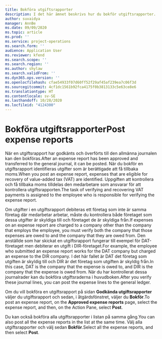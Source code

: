 ```yaml
---
title: Bokföra utgiftsrapporter
description: I det här ämnet beskrivs hur du bokför utgiftsrapporter.
author: suvaidya
manager: AnnBe
ms.date: 09/09/2020
ms.topic: article
ms.prod: ''
ms.service: project-operations
ms.search.form: ''
audience: Application User
ms.reviewer: kfend
ms.search.scope: ''
ms.search.region: ''
ms.author: shylaw
ms.search.validFrom: ''
ms.dyn365.ops.version: ''
ms.openlocfilehash: cfae54933f07d60ff52f29af45af239ea7c06f3d
ms.sourcegitcommit: 4cf1dc1561b92fca4175f0b3813133c5e63ce8e6
ms.translationtype: HT
ms.contentlocale: sv-SE
ms.lasthandoff: 10/28/2020
ms.locfileid: "4124300"
---
```

# <a name="post-expense-reports"></a><span data-ttu-id="76533-103">Bokföra utgiftsrapporter</span><span class="sxs-lookup"><span data-stu-id="76533-103">Post expense reports</span></span>

<span data-ttu-id="76533-104">När en utgiftsrapport har godkänts och överförts till den allmänna journalen kan den bokföras.</span><span class="sxs-lookup"><span data-stu-id="76533-104">After an expense report has been approved and transferred to the general journal, it can be posted.</span></span> <span data-ttu-id="76533-105">När du bokför en utgiftsrapport identifieras utgifter som är berättigade att få tillbaka moms.</span><span class="sxs-lookup"><span data-stu-id="76533-105">When you post an expense report, expenses that are eligible for recovery of value-added tax (VAT) are identified.</span></span> <span data-ttu-id="76533-106">Uppgiften att kontrollera och få tillbaka moms tilldelas den medarbetare som ansvarar för att kontrollera utgiftsrapporten.</span><span class="sxs-lookup"><span data-stu-id="76533-106">The task of verifying and recovering VAT payments is assigned to the employee who is responsible for verifying the expense report.</span></span>

<span data-ttu-id="76533-107">Om utgifter i en utgiftsrapport debiteras ett företag som inte är samma företag där medarbetar arbetar, måste du kontrollera både företaget som dessa utgifter är skyldiga till och företaget de är skyldiga från.</span><span class="sxs-lookup"><span data-stu-id="76533-107">If expenses on an expense report are charged to a company other than the company that employs the employee, you must verify both the company that those expenses are owed to and the company that they are owed from.</span></span> <span data-ttu-id="76533-108">Den anställde som har skickat en utgiftsrapport fungerar till exempel för DAT-företaget men debiterar en utgift i DIR-företaget.</span><span class="sxs-lookup"><span data-stu-id="76533-108">For example, the employee who submitted an expense report works for the DAT company but charged an expense to the DIR company.</span></span> <span data-ttu-id="76533-109">I det här fallet är DAT det företag som utgiften är skyldig till och DIR är det företag som utgiften är skyldig från.</span><span class="sxs-lookup"><span data-stu-id="76533-109">In this case, DAT is the company that the expense is owed to, and DIR is the company that the expense is owed from.</span></span> <span data-ttu-id="76533-110">När du har kontrollerat dessa journalrader kan du bokföra utgiftsraderna i huvudboken.</span><span class="sxs-lookup"><span data-stu-id="76533-110">After you verify these journal lines, you can post the expense lines to the general ledger.</span></span>

<span data-ttu-id="76533-111">Om du vill bokföra en utgiftsrapport på sidan **Godkända utgiftsrapporter** väljer du utgiftsrapport och sedan, i åtgärdsfönstret, väljer du **Bokför**.</span><span class="sxs-lookup"><span data-stu-id="76533-111">To post an expense report, on the **Approved expense reports** page, select the expense report, and then, on the Action Pane, select **Post**.</span></span>

<span data-ttu-id="76533-112">Du kan också bokföra alla utgiftsrapporter i listan på samma gång.</span><span class="sxs-lookup"><span data-stu-id="76533-112">You can also post all the expense reports in the list at the same time.</span></span> <span data-ttu-id="76533-113">Välj alla utgiftsrapporter och välj sedan **Bokför**.</span><span class="sxs-lookup"><span data-stu-id="76533-113">Select all the expense reports, and then select **Post**.</span></span>

